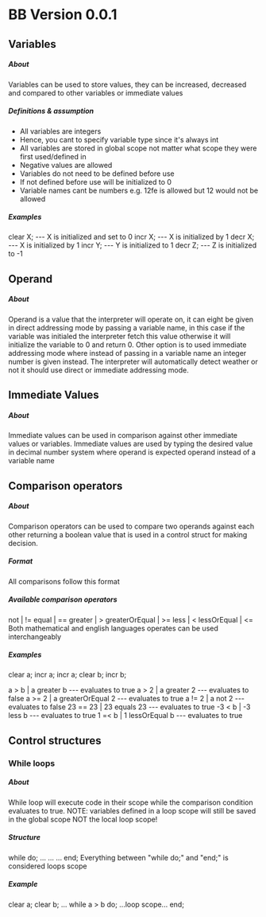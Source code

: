 # BB Version 0.0.1

## Variables
##### About
Variables can be used to store values, they can be increased, decreased and compared to other variables or immediate values
##### Definitions & assumption
- All variables are integers
- Hence, you cant to specify variable type since it's always int
- All variables are stored in global scope not matter what scope they were first used/defined in
- Negative values are allowed
- Variables do not need to be defined before use
- If not defined before use will be initialized to 0
- Variable names cant be numbers e.g. 12fe is allowed but 12 would not be allowed

##### Examples
clear X; --- X is initialized and set to 0
incr X; --- X is initialized by 1
decr X; --- X is initialized by 1
incr Y; --- Y is initialized to 1
decr Z; --- Z is initialized to -1

## Operand
##### About
Operand is a value that the interpreter will operate on, it can eight be given in direct addressing mode by passing a variable name, in this case if the variable was initialed the interpreter fetch this value otherwise it will initialize the variable to 0 and return 0. Other option is to used immediate addressing mode where instead of passing in a variable name an integer number is given instead. The interpreter will automatically detect weather or not it should use direct or immediate addressing mode.

## Immediate Values
##### About
Immediate values can be used in comparison against other immediate values or variables. Immediate values are used by typing the desired value in decimal number system where operand is expected operand instead of a variable name

## Comparison operators
##### About
Comparison operators can be used to compare two operands against each other returning a boolean value that is used in a control struct for making decision.

##### Format
All comparisons follow this format
<operandA> <comparionsOperator> <operandb>

##### Available comparison operators
not | !=
equal | ==
greater | >
greaterOrEqual | >=
less | <
lessOrEqual | <=
Both mathematical and english languages operates can be used interchangeably

##### Examples
clear a;
incr a;
incr a;
clear b;
incr b;

a > b | a greater b --- evaluates to true
a > 2 | a greater 2 --- evaluates to false
a >= 2 | a greaterOrEqual 2 --- evaluates to true
a != 2 | a not 2 --- evaluates to false
23 == 23 | 23 equals 23 --- evaluates to true
-3 < b | -3 less b --- evaluates to true
1 =< b | 1 lessOrEqual b --- evaluates to true

## Control structures
### While loops
##### About
While loop will execute code in their scope while the comparison condition evaluates to true.
NOTE: variables defined in a loop scope will still be saved in the global scope NOT the local loop scope!

##### Structure
while <operandA> <comparionsOperator> <operandb> do;
...
...
...
end;
Everything between "while <operandA> <comparionsOperator> <operandb> do;" and "end;" is considered loops scope

##### Example
clear a;
clear b;
...
while a > b do;
...loop scope...
end;